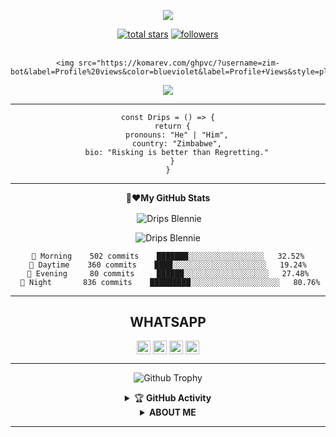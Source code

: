 <div align="center">
<a href=https://readme-typing-svg.demolab.com?font=Tilt+Warp&size=25&duration=4000&pause=1000&color=16F776&background=000000&width=250&height=40&lines=Hi+Dad+it's+me+Drips;Blessed+Tuna" alt="Typing SVG" /></a>    
<p align="center">
<a href="https://github.com/zim-bot"><img align="center" src="https://github-cardname.caliph.my.id/api?name=zim-bot&description=Hi,%20I%20am%20Drips(blennie).%20Just%20give%20a%20girl🤣%20I%20wanna%20program%20her,%20please%20Support%20Me&image=https://i.ibb.co/kJqXt6T/1678194866669.jpg&backgroundColor=%23ecf0f1&instagram=@ashy45&github=zim-bot&pattern=ticTacToe&colorPattern=%23eaeaea&site=https://youtube.com/@zim-bot"/></a>
</p>


<div align="center">


  <p align="center">
  <a href="https://github.com/zim-bot?tab=repositories&sort=stargazers">
    <img alt="total stars" title="Total stars on GitHub" src="https://custom-icon-badges.herokuapp.com/badge/dynamic/json?logo=star&color=55960c&labelColor=488207&label=Stars&style=for-the-badge&query=%24.stars&url=https://api.github-star-counter.workers.dev/user/zim-bot"/></a>
  <a href="https://github.com/zim-bot?tab=followers">
    <img alt="followers" title="Follow me on Github" src="https://custom-icon-badges.herokuapp.com/github/followers/zim-bot?color=236ad3&labelColor=1155ba&style=for-the-badge&logo=person-add&label=Follow&logoColor=white"/></a>
    </br></br>
 
    <img src="https://komarev.com/ghpvc/?username=zim-bot&label=Profile%20views&color=blueviolet&label=Profile+Views&style=plastic">
  </a>
  
</p>

<p align="center">
  <img src="https://profile-counter.glitch.me/zim-bot/count.svg" />
</p>

<!--
![Metrics](https://github.com/zim-bot/zim-bot/blob/zim-bot/github-metrics.svg)
-->
<!--
[![ReadMe Card](https://github-readme-stats.vercel.app/api/pin/?username=mhankbarbar&repo=insta-Hack&theme=auto)](https://github.com/zim-bot/zimbot-v4)
-->
---
```
const Drips = () => {
  return {
    pronouns: "He" | "Him",
    country: "Zimbabwe",
    bio: "Risking is better than Regretting."
  }
}
```
<!--START_SECTION:waka--> 
 
---

**🫶❤️My GitHub Stats** 

<p>&nbsp;<img align="center" src="https://github-readme-stats.vercel.app/api?username=zim-bot&show_icons=true&theme=highcontrast" alt="Drips Blennie" /></p>

<p><img align="center" src="https://github-readme-streak-stats.herokuapp.com/?user=zim-bot&theme=highcontrast" alt="Drips Blennie" /></p>
</details>


```text
 🧭 Morning    502 commits    ███████░░░░░░░░░░░░░░░░░   32.52% 
 🌆 Daytime    360 commits    ████░░░░░░░░░░░░░░░░░░░░░   19.24% 
 🌃 Evening     80 commits     ██████░░░░░░░░░░░░░░░░░░░   27.48% 
 🌙 Night       836 commits    █████████░░░░░░░░░░░░░░░░░░░░   80.76%

```

<!--END_SECTION:waka-->
---

<div align="center">
  

## WHATSAPP 
<p align="center">
<a href="https://dripsofc.tech" target="blank"><img align="center" height="22px" src="./SocialLogo/Web.png" alt="Drips blennie" /></a>   
<a href="https://api.whatsapp.com/send?phone=263718736741&text=Oooh%20Drips%20its%20me" target="blank"><img align="center" height="22px" src="./SocialLogo/WhatsApp.png" alt="Drips Blennie"/></a>
<a href="https://telegram.me/blessedtuna" target="blank"><img align="center" height="22px" src="./SocialLogo/Telegram.png" alt="Drips Blennie" /></a>   
<a href="mailto:Blessed Tuna (Drips)?&subject=WORKING TOGETHER&body=reinhardtuna@gmail.com" target="blank"><img align="center" height="22px" src="./SocialLogo/Gmail.png" alt="Drips Blennie" /></a>   
</p>

---

![Github Trophy](https://github-profile-trophy.vercel.app/?username=zim-bot)

</details>


<details>
    <summary>&#127942 <b>GitHub Activity</b></summary><br/>

![Metrics](https://metrics.lecoq.io/zim-bot?template=classic&followup=1&isocalendar=1&languages=1&isocalendar.duration=half-year&config.timezone=ZimbabweStandardTime%2FIstanbul)

[![News](https://github-readme-stats.vercel.app/api/pin/?username=zim-bot&theme=highcontrast&repo=zim-bot)](https://github.com/zim-bot)

</details>

<details>
    <summary><b>ABOUT ME</b></summary><br/>
  
---
  
My name is Blessed Tuna, and I’m the proud owner of ZIM BOT, a revolutionary artificial intelligence application. ZIM BOT is the brainchild of myself and my team of dedicated developers. Our goal is to provide an AI-driven solution that can help people in a variety of ways. With ZIM BOT, users can search the web, access their email, play music, and much more.

ZIM BOT is a game-changer when it comes to artificial intelligence. We use advanced machine learning algorithms and natural language processing to give ZIM BOT a human-like intelligence. This allows users to interact with ZIM BOT as if they were talking to a human. ZIM BOT can understand commands, respond to questions, and even provide recommendations.

We’ve been working hard to make ZIM BOT even better. We’ve improved its interface and added new features, such as voice recognition. We’ve also made sure that ZIM BOT is secure and reliable. We’re constantly improving the algorithms and adding new features to make ZIM BOT the best AI solution on the market.

I’m very proud of what my team and I have accomplished with ZIM BOT. We believe that ZIM BOT will revolutionize the way people interact with technology. We’re constantly striving to make ZIM BOT better and more user-friendly. We’re confident that ZIM BOT will make life easier for everyone.

</details>
 
---
